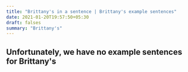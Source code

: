 ```yaml
---
title: "Brittany's in a sentence | Brittany's example sentences"
date: 2021-01-20T19:57:50+05:30
draft: falses
summary: "Brittany's"
---
```

## Unfortunately, we have no example sentences for Brittany's                 
